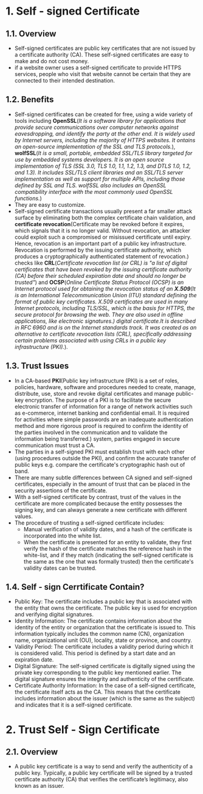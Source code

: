 # 1. Self - signed Certificate
## 1.1. Overview 
- Self-signed certificates are public key certificates that are not issued by a   certificate authority (CA). These self-signed certificates are easy to make and do not cost money.
-  if a website owner uses a self-signed certificate to provide HTTPS services, people who visit that website cannot be certain that they are connected to their intended destination.
## 1.2. Benefits
- Self-signed certificates can be created for free, using a wide variety of tools including **OpenSSL**(*It is a software library for applications that provide secure communications over computer networks against eavesdropping, and identify the party at the other end. It is widely used by Internet servers, including the majority of HTTPS websites. It ontains an open-source implementation of the SSL and TLS protocols.*), **wolfSSL**(*It is a small, portable, embedded SSL/TLS library targeted for use by embedded systems developers. It is an open source implementation of TLS (SSL 3.0, TLS 1.0, 1.1, 1.2, 1.3, and DTLS 1.0, 1.2, and 1.3). It includes SSL/TLS client libraries and an SSL/TLS server implementation as well as support for multiple APIs, including those defined by SSL and TLS. wolfSSL also includes an OpenSSL compatibility interface with the most commonly used OpenSSL functions.*)
- They are easy to customize.
- Self-signed certificate transactions usually present a far smaller attack surface by eliminating both the complex certificate chain validation, and **certificate revocation**(Certificate may be revoked before it expires, which signals that it is no longer valid. Without revocation, an attacker could exploit such a compromised or misissued certificate until expiry. Hence, revocation is an important part of a public key infrastructure. Revocation is performed by the issuing certificate authority, which produces a cryptographically authenticated statement of revocation.) checks like **CRL**(*Certificate revocation list (or CRL) is "a list of digital certificates that have been revoked by the issuing certificate authority (CA) before their scheduled expiration date and should no longer be trusted"*) and **OCSP**(*Online Certificate Status Protocol (OCSP) is an Internet protocol used for obtaining the revocation status of an **X.509**(*It is an International Telecommunication Union (ITU) standard defining the format of public key certificates. X.509 certificates are used in many Internet protocols, including TLS/SSL, which is the basis for HTTPS, the secure protocol for browsing the web. They are also used in offline applications, like electronic signatures.*) digital certificate.It is described in RFC 6960 and is on the Internet standards track. It was created as an alternative to certificate revocation lists (CRL), specifically addressing certain problems associated with using CRLs in a public key infrastructure (PKI).*).
## 1.3. Trust Issues
- In a CA-based **PKI**(Public key infrastructure (PKI) is a set of roles, policies, hardware, software and procedures needed to create, manage, distribute, use, store and revoke digital certificates and manage public-key encryption. The purpose of a PKI is to facilitate the secure electronic transfer of information for a range of network activities such as e-commerce, internet banking and confidential email. It is required for activities where simple passwords are an inadequate authentication method and more rigorous proof is required to confirm the identity of the parties involved in the communication and to validate the information being transferred.) system, parties engaged in secure communication must trust a CA.
- The parties in a self-signed PKI must establish trust with each other (using procedures outside the PKI), and confirm the accurate transfer of public keys e.g. compare the certificate's cryptographic hash out of band.
- There are many subtle differences between CA signed and self-signed certificates, especially in the amount of trust that can be placed in the security assertions of the certificate.
- With a self-signed certificate by contrast, trust of the values in the certificate are more complicated because the entity possesses the signing key, and can always generate a new certificate with different values.
- The procedure of trusting a self-signed certificate includes:
    - Manual verification of validity dates, and a hash of the certificate is incorporated into the white list.
    - When the certificate is presented for an entity to validate, they first verify the hash of the certificate matches the reference hash in the white-list, and if they match (indicating the self-signed certificate is the same as the one that was formally trusted) then the certificate's validity dates can be trusted.
## 1.4. Self - sign Cerrtificate Contain?
- Public Key: The certificate includes a public key that is associated with the entity that owns the certificate. The public key is used for encryption and verifying digital signatures.
- Identity Information: The certificate contains information about the identity of the entity or organization that the certificate is issued to. This information typically includes the common name (CN), organization name, organizational unit (OU), locality, state or province, and country.
- Validity Period: The certificate includes a validity period during which it is considered valid. This period is defined by a start date and an expiration date.
- Digital Signature: The self-signed certificate is digitally signed using the private key corresponding to the public key mentioned earlier. The digital signature ensures the integrity and authenticity of the certificate.
- Certificate Authority Information: In the case of a self-signed certificate, the certificate itself acts as the CA. This means that the certificate includes information about the issuer (which is the same as the subject) and indicates that it is a self-signed certificate.
# 2. Trust Self - Sign Certificate
## 2.1. Overview
- A public key certificate is a way to send and verify the authenticity of a public key. Typically, a public key certificate will be signed by a trusted certificate authority (CA) that verifies the certificate’s legitimacy, also known as an issuer.